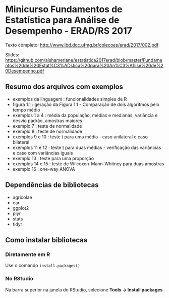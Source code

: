 # Minicurso Fundamentos de Estatística para Análise de Desempenho - ERAD/RS 2017

Texto completo: http://www.lbd.dcc.ufmg.br/colecoes/erad/2017/002.pdf

Slides: https://github.com/aishameriane/estatistica2017erad/blob/master/Fundamentos%20de%20Estat%C3%ADstica%20para%20An%C3%A1lise%20de%20Desempenho.pdf

## Resumo dos arquivos com exemplos

* exemplos da linguagem : funcionalidades simples de R
* figura 1.1 : geração da Figura 1.1 - Comparação de dois algoritmos pelo tempo médio
* exemplos 1 a 4 : média da população, médias e medianas, variância e desvio padrão, amostras maiores
* exemplo 7 : teste de normalidade
* exemplo 8 : teste de normalidade
* exemplos 9 e 10 : teste t para uma média - caso unilateral e caso bilateral
* exemplos 11 e 12 : teste t para duas médias - verificação das variâncias e caso com variâncias iguais
* exemplo 13 : teste para uma proporção
* exemplos 14 e 15 : teste de Wilcoxon-Mann-Whitney para duas amostras
* exemplo 16 : one-way ANOVA

## Dependências de bibliotecas

* agricolae
* car
* ggplot2
* plyr
* stats
* tidyr

## Como instalar bibliotecas

### Diretamente em R

Use o comando `install.packages()`

### No RStudio

Na barra superior na janela do RStudio, selecione **Tools -> Install packages**

